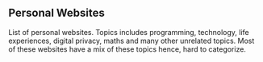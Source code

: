 ## Personal Websites

List of personal websites. Topics includes programming, technology, life experiences, digital privacy, maths and many other unrelated topics. Most of these websites have a mix of these topics hence, hard to categorize.
